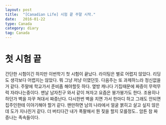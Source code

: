```yaml
---
layout: post
title:  "[Canadian Life] 시험 끝 주말 시작."
date:   2016-01-22
type: Canada
category: diary
tag: Canada
---
```


# 첫 시험 끝

간단한 시험이긴 하지만 이번학기 첫 시험이 끝났다. 라이팅은 별로 어렵지 않았다. 리딩도 생각보다 어렵지는 않았다. 뭐 그냥 저냥 이였던듯. 다음주는 또 과제하느라 정신없을거 같다. 주말에 학교가서 준비좀 해야할듯 하다. 옆방 캐나다 기집때문에 짜증이 무럭무럭 자라나는중이다. 맨날 남자친구 와서 같이 쳐자고 요즘은 붕가붕가도 한다. 조용히나 하던가 벽을 자꾸 쳐대서 짜증난다. 다시한번 벽을 치면 가서 한마디 하고 그래도 안되면 집주인한테 이야기해야 할거 같다. 왠만하면 남의 나라에서 얼굴 붉히고 살고 싶지 않은데 도가 지나친거 같다. 더 버티다간 내가 폭팔해서 뭔 짖을 할지 모를정도.. 암튼 참 짜증나는 족속들이다.